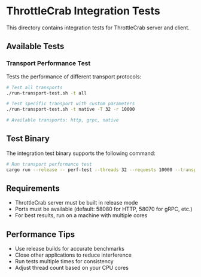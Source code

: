 # ThrottleCrab Integration Tests

This directory contains integration tests for ThrottleCrab server and client.

## Available Tests

### Transport Performance Test

Tests the performance of different transport protocols:

```bash
# Test all transports
./run-transport-test.sh -t all

# Test specific transport with custom parameters
./run-transport-test.sh -t native -T 32 -r 10000

# Available transports: http, grpc, native
```

## Test Binary

The integration test binary supports the following command:

```bash
# Run transport performance test
cargo run --release -- perf-test --threads 32 --requests 10000 --transport http
```

## Requirements

- ThrottleCrab server must be built in release mode
- Ports must be available (default: 58080 for HTTP, 58070 for gRPC, etc.)
- For best results, run on a machine with multiple cores

## Performance Tips

- Use release builds for accurate benchmarks
- Close other applications to reduce interference
- Run tests multiple times for consistency
- Adjust thread count based on your CPU cores